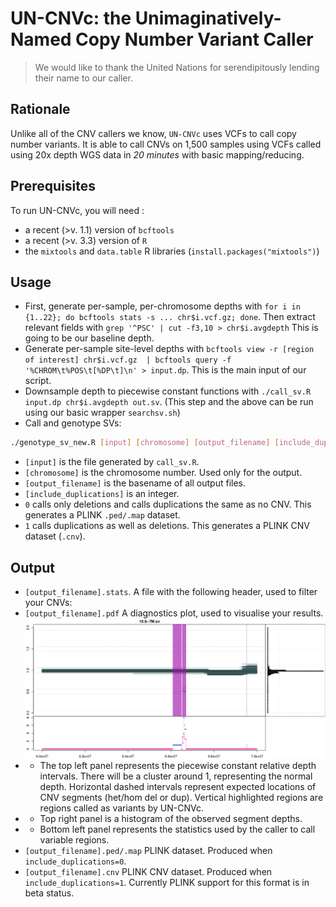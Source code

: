 # UN-CNVc: the Unimaginatively-Named Copy Number Variant Caller

> We would like to thank the United Nations for serendipitously lending their name to our caller.

## Rationale
Unlike all of the CNV callers we know, `UN-CNVc` uses VCFs to call copy number variants. It is able to call CNVs on 1,500 samples using VCFs called using 20x depth WGS data in _20 minutes_ with basic mapping/reducing.

## Prerequisites
To run UN-CNVc, you will need :
* a recent (>v. 1.1) version of `bcftools`
* a recent (>v. 3.3) version of `R`
* the `mixtools` and `data.table` R libraries (`install.packages("mixtools")`)

## Usage

* First, generate per-sample, per-chromosome depths with `for i in {1..22}; do bcftools stats -s ... chr$i.vcf.gz; done`. Then extract relevant fields with `grep '^PSC' | cut -f3,10 > chr$i.avgdepth` This is going to be our baseline depth.
* Generate per-sample site-level depths with `bcftools view -r [region of interest] chr$i.vcf.gz  | bcftools query -f '%CHROM\t%POS\t[%DP\t]\n' > input.dp`. This is the main input of our script.
* Downsample depth to piecewise constant functions with `./call_sv.R input.dp chr$i.avgdepth out.sv`. (This step and the above can be run using our basic wrapper `searchsv.sh`)
* Call and genotype SVs:

```bash
./genotype_sv_new.R [input] [chromosome] [output_filename] [include_duplications]
```
  - `[input]` is the file generated by `call_sv.R`.
  - `[chromosome]` is the chromosome number. Used only for the output.
  - `[output_filename]` is the basename of all output files.
  - `[include_duplications]` is an integer. 
   - `0` calls only deletions and calls duplications the same as no CNV. This generates a PLINK `.ped/.map` dataset.
   - `1` calls duplications as well as deletions. This generates a PLINK CNV dataset (`.cnv`).

## Output

* `[output_filename].stats`. A file with the following header, used to filter your CNVs:
* `[output_filename].pdf` A diagnostics plot, used to visualise your results.
![example.png](example.png)
* * The top left panel represents the piecewise constant relative depth intervals. There will be a cluster around 1, representing the normal depth. Horizontal dashed intervals represent expected locations of CNV segments (het/hom del or dup). Vertical highlighted regions are regions called as variants by UN-CNVc.
* * Top right panel is a histogram of the observed segment depths.
* * Bottom left panel represents the statistics used by the caller to call variable regions.
* `[output_filename].ped/.map` PLINK dataset. Produced when `include_duplications=0`.
* `[output_filename].cnv` PLINK CNV dataset. Produced when `include_duplications=1`. Currently PLINK support for this format is in beta status.
